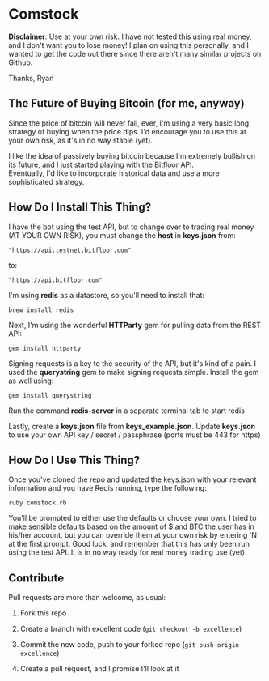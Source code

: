 Comstock
========

**Disclaimer**: Use at your own risk.  I have not tested this using real money, and I don't want you to lose money!  I plan on using this personally, and I wanted to get the code out there since there aren't many similar projects on Github.  

Thanks, 
Ryan

The Future of Buying Bitcoin (for me, anyway)
--------

Since the price of bitcoin will never fall, ever, I'm using a very basic
long strategy of buying when the price dips.  I'd encourage you to use this at your
own risk, as it's in no way stable (yet).  

I like the idea of passively buying bitcoin because I'm extremely bullish on its
future, and I just started playing with the [Bitfloor API](https://bitfloor.com/docs/api).  
Eventually, I'd like to incorporate historical data and use a more sophisticated strategy.

How Do I Install This Thing?
--------

I have the bot using the test API, but to change over to trading real money (AT YOUR OWN RISK),
you must change the **host** in **keys.json** from:

    "https://api.testnet.bitfloor.com"

to:

    "https://api.bitfloor.com"

I'm using **redis** as a datastore, so you'll need to install that:

    brew install redis

Next, I'm using the wonderful **HTTParty** gem for pulling data from the REST API:

    gem install httparty

Signing requests is a key to the security of the API, but it's kind of a pain.  I used the
**querystring** gem to make signing requests simple.  Install the gem as well using:

    gem install querystring

Run the command **redis-server** in a separate terminal tab to start redis

Lastly, create a **keys.json** file from **keys_example.json**.  Update **keys.json** to use your own API key / secret / passphrase (ports must be 443 for https)

How Do I Use This Thing?
---------

Once you've cloned the repo and updated the keys.json with your relevant information and you have Redis
running, type the following:

    ruby comstock.rb

You'll be prompted to either use the defaults or choose your own. I tried to make sensible defaults based on the amount of $ and BTC the user has in his/her account, but you can override them at your own risk by entering 'N' at the first prompt.  Good luck, and remember that this has only been run using the test API.  It is in no way ready for real money trading use (yet).

Contribute
---------

Pull requests are more than welcome, as usual:

1. Fork this repo

2. Create a branch with excellent code (`git checkout -b excellence`)

3. Commit the new code, push to your forked repo (`git push origin excellence`)

4. Create a pull request, and I promise I'll look at it

